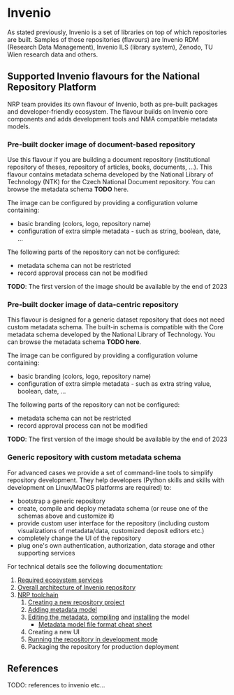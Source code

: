 # Invenio

As stated previously, Invenio is a set of libraries on top of which repositories
are built. Samples of those repositories (flavours) are Invenio RDM
(Research Data Management), Invenio ILS (library system), Zenodo, TU Wien research 
data and others.

## Supported Invenio flavours for the National Repository Platform

NRP team provides its own flavour of Invenio, both as pre-built packages
and developer-friendly ecosystem. The flavour builds on Invenio core components
and adds development tools and NMA compatible metadata models.

### Pre-built docker image of document-based repository

Use this flavour if you are building a document repository (institutional repository of
theses, repository of articles, books, documents, ...). This flavour contains metadata
schema developed by the National Library of Technology (NTK) for the Czech National Document 
repository. You can browse the metadata schema **TODO** here.

The image can be configured by providing a configuration volume containing:

* basic branding (colors, logo, repository name)
* configuration of extra simple metadata - such as string, boolean, date, ...
  
The following parts of the repository can not be configured:

* metadata schema can not be restricted
* record approval process can not be modified

**TODO**: The first version of the image should be available by the end of 2023

### Pre-built docker image of data-centric repository

This flavour is designed for a generic dataset repository that does not need custom metadata
schema. The built-in schema is compatible with the Core metadata schema developed by the 
National Library of Technology. You can browse the metadata schema **TODO here**.

The image can be configured by providing a configuration volume containing:

* basic branding (colors, logo, repository name)
* configuration of extra simple metadata - such as extra string value, boolean, date, ...
  
The following parts of the repository can not be configured:

* metadata schema can not be restricted
* record approval process can not be modified

**TODO**: The first version of the image should be available by the end of 2023

### Generic repository with custom metadata schema

For advanced cases we provide a set of command-line tools to simplify repository development.
They help developers (Python skills and skills with development on Linux/MacOS platforms are required) to:

* bootstrap a generic repository
* create, compile and deploy metadata schema (or reuse one of the schemas above and customize it)
* provide custom user interface for the repository (including custom visualizations of metadata/data, customized deposit editors etc.)
* completely change the UI of the repository
* plug one's own authentication, authorization, data storage and other supporting services

For technical details see the following documentation:

1. [Required ecosystem services](ecosystem)
2. [Overall architecture of Invenio repository](architecture)
3. [NRP toolchain](nrp-toolchain)
   1. [Creating a new repository project](nrp-toolchain/create-project)
   2. [Adding metadata model](nrp-toolchain/scaffold-model)
   3. [Editing the metadata](nrp-toolchain/edit-metadata), [compiling](nrp-toolchain/generate-model) and [installing](nrp-toolchain/install-model) the model
       * [Metadata model file format cheat sheet](Model%20cheat%20sheet.pdf)
   4. Creating a new UI
   5. [Running the repository in development mode](nrp-toolchain/run-repository)
   6. Packaging the repository for production deployment

## References

TODO: references to invenio etc...